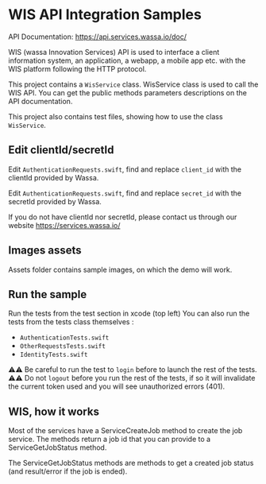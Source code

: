 # WIS API Integration Samples

API Documentation: https://api.services.wassa.io/doc/

WIS (wassa Innovation Services) API is used to interface a client information system, an application, a webapp, a mobile app etc. with the WIS platform following the HTTP protocol.

This project contains a `WisService` class. WisService class is used to call the WIS API. You can get the public methods parameters descriptions on the API documentation.

This project also contains test files, showing how to use the class `WisService`.


## Edit clientId/secretId

Edit `AuthenticationRequests.swift`, find and replace `client_id` with the clientId provided by Wassa.

Edit `AuthenticationRequests.swift`, find and replace `secret_id` with the secretId provided by Wassa.

If you do not have clientId nor secretId, please contact us through our website https://services.wassa.io/

## Images assets

Assets folder contains sample images, on which the demo will work.

## Run the sample

Run the tests from the test section in xcode (top left)
You can also run the tests from the tests class themselves : 
- `AuthenticationTests.swift`
- `OtherRequestsTests.swift`
- `IdentityTests.swift`

⚠️⚠️ Be careful to run the test to `login` before to launch the rest of the tests.
⚠️⚠️ Do not `logout` before you run the rest of the tests, if so it will invalidate the current token used and you will see unauthorized errors (401).


## WIS, how it works

Most of the services have a ServiceCreateJob method to create the job service. The methods return a job id that you can provide to a ServiceGetJobStatus method.

The ServiceGetJobStatus methods are methods to get a created job status (and result/error if the job is ended).
